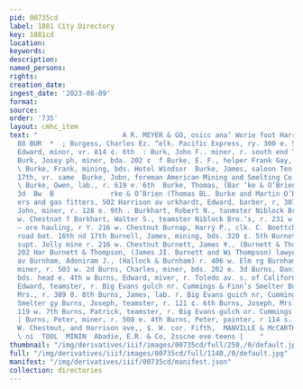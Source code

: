 ```yaml
---
pid: 00735cd
label: 1881 City Directory
key: 1881cd
location: 
keywords: 
description: 
named_persons: 
rights: 
creation_date: 
ingest_date: '2023-08-09'
format: 
source: 
order: '735'
layout: cmhc_item
text: "                     A R. MEYER & GO, osicc ana’ Worie foot Harrison avd  BUR
  88 BUR  *  ; Burgess, Charles Ez. “elk. Pacific Express, ry. 300 e. Sth  = Burk,
  Edward, minor, vr. 814 ¢. 6th  : Burk, John F.. miner, r. south end Toledo av  *
  Burk, Josey ph, miner, bda. 202 ¢  f Burke, E. F., helper Frank Gay, r. $28 e. 10th
  \ Burke, Frank, mining, bds. Hotel Windsor  Burke, James, saloon Ten Mile rd. nr.
  17th, vr. same  Burke, Jobn, foreman American Mining and Smelting Co., r smelter
  \ Burke, Owen, lab., r. 619 e. 6th  Burke, Thomas, (Bar ‘ke & O’Brien) r. 429 e.
  3d  Bw  B              rke & O’Brien (Thomas BL. Burke and Martin O’Brien) plumb-
  ers and gas fitters, 502 Harrison av urkhardt, Edward, barber, r, 307 w. 4th Burkhardt,
  John, miner, r. 128 e. 9th . Burkhart, Robert N., tonmster Niblock Bro.’ Sr. 281
  w. Chestnat f Borkhart, Walter S., teamster Niblock Bro.’s, r. 231 w. Chestnut Burks,
  — ore hauling, r Y. 216 w. Chestnut Burnap, Harry P., clk. C. Boettcher r. Ten Mile
  road bot. 16th nd 17th Burnell, James, mining, bds. 320 ¢. 5th Burnett, Henry D.,
  supt. Jolly mine r. 216 w. Chestnut Burnett, James ¥., (Burnett & Thompson) rv.
  202 Har Burnett & Thompson, (James JI. Burnett and Wi Thompson) lawyers, 202 farrison
  av Burnham, Adoniram J., (Hallock & Burnham) r. 406 w. Elm rg Burnham, David D.,
  miner, r. 503 w. 2d Burns, Charles, miner, bds. 202 e. 3d Burns, Daniel, miner,
  bds. head e. 4th w Burns, Edward, miver, r. Toledo av. s. of California tnnnel Burns,
  Edward, teamster, r. Big Evans gulch nr. Cummings & Finn’s Smelter Burns, E. J.,
  Mrs., r. 309 0. 8th Burns, James, lab. r. Big Evans guich nr, Cummings é& Finn’s
  Smelter gy Burns, Joseph, teamster, r. 121 ¢. 6th Burns, Joseph, Mrs., (col’d) r.
  119 w. 7th Burns, Patrick, teamster, r. Big Evans gulch or. Cummings & Fian’s Smelter
  | Burns, Peter, miner, r. 508 e. 4th Burns, Peter, painter, r 114 s. Toledo av     142
  W. Chestmut, and Harrison ave,, $. W. cor. Fifth,  MANVILLE & McCARTHY,     HARDWARE,
  \ ni  TOOL  MININ  Abadie, E.R. & Co, 2sscne eve teens |    "
thumbnail: "/img/derivatives/iiif/images/00735cd/full/250,/0/default.jpg"
full: "/img/derivatives/iiif/images/00735cd/full/1140,/0/default.jpg"
manifest: "/img/derivatives/iiif/00735cd/manifest.json"
collection: directories
---
```

